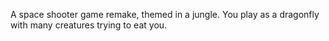 A space shooter game remake, themed in a jungle. You play as a dragonfly with many creatures trying to eat you.